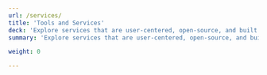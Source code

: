 ```yaml
---
url: /services/
title: 'Tools and Services'
deck: 'Explore services that are user-centered, open-source, and built by government for government.'
summary: 'Explore services that are user-centered, open-source, and built by government for government.'

weight: 0

---
```

